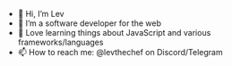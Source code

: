 - 👋 Hi, I’m Lev
- 🎨 I’m a software developer for the web
- 🌱 Love learning things about JavaScript and various frameworks/languages
- 📫 How to reach me:
@levthechef on Discord/Telegram 

<!---
Hotimpulse/Hotimpulse is a ✨ special ✨ repository because its `README.md` (this file) appears on your GitHub profile.
You can click the Preview link to take a look at your changes.
--->
